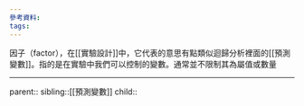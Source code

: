 ```yaml
---
參考資料:
tags:
---
```

因子（factor），在[[實驗設計]]中，它代表的意思有點類似迴歸分析裡面的[[預測變數]]。指的是在實驗中我們可以控制的變數。通常並不限制其為屬值或數量
- - -
parent::
sibling::[[預測變數]]
child::
